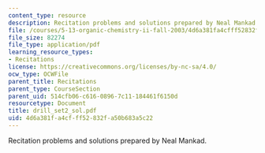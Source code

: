 ```yaml
---
content_type: resource
description: Recitation problems and solutions prepared by Neal Mankad.
file: /courses/5-13-organic-chemistry-ii-fall-2003/4d6a381fa4cfff52832fa50b683a5c22_drill_set2_sol.pdf
file_size: 82274
file_type: application/pdf
learning_resource_types:
- Recitations
license: https://creativecommons.org/licenses/by-nc-sa/4.0/
ocw_type: OCWFile
parent_title: Recitations
parent_type: CourseSection
parent_uid: 514cfb06-c616-0896-7c11-184461f6150d
resourcetype: Document
title: drill_set2_sol.pdf
uid: 4d6a381f-a4cf-ff52-832f-a50b683a5c22
---
```

Recitation problems and solutions prepared by Neal Mankad.